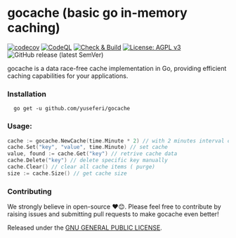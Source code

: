 # gocache (basic go in-memory caching)
[![codecov](https://codecov.io/github/yuseferi/gocache/graph/badge.svg?token=98CX2MN5XF)](https://codecov.io/github/yuseferi/gocache)
[![CodeQL](https://github.com/yuseferi/gocache/actions/workflows/github-code-scanning/codeql/badge.svg)](https://github.com/yuseferi/gocache/actions/workflows/github-code-scanning/codeql)
[![Check & Build](https://github.com/yuseferi/gocache/actions/workflows/ci.yml/badge.svg)](https://github.com/yuseferi/gocache/actions/workflows/ci.yml)
[![License: AGPL v3](https://img.shields.io/badge/License-AGPL_v3-blue.svg)](https://www.gnu.org/licenses/agpl-3.0)
![GitHub release (latest SemVer)](https://img.shields.io/github/v/release/yuseferi/gocache)

gocache is a data race-free cache implementation in Go, providing efficient caching capabilities for your applications.

### Installation

```shell
  go get -u github.com/yuseferi/gocache
```

### Usage:


```Go
cache := gocache.NewCache(time.Minute * 2) // with 2 minutes interval cleaning expired items
cache.Set("key", "value", time.Minute) // set cache 
value, found := cache.Get("key") // retrive cache data 
cache.Delete("key") // delete specific key manually
cache.Clear() // clear all cache items ( purge)
size := cache.Size() // get cache size
```


### Contributing
We strongly believe in open-source ❤️😊. Please feel free to contribute by raising issues and submitting pull requests to make gocache even better!


Released under the [GNU GENERAL PUBLIC LICENSE](LICENSE).




